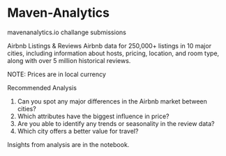 # Maven-Analytics
mavenanalytics.io challange submissions

Airbnb Listings & Reviews
Airbnb data for 250,000+ listings in 10 major cities, including information about hosts, pricing, location, and room type, along with over 5 million historical reviews.

NOTE: Prices are in local currency

Recommended Analysis
1. Can you spot any major differences in the Airbnb market between cities?
2. Which attributes have the biggest influence in price?
3. Are you able to identify any trends or seasonality in the review data?
4. Which city offers a better value for travel?

Insights from analysis are in the notebook.
